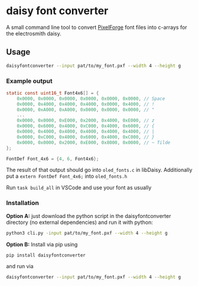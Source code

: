 # daisy font converter

A small command line tool to convert [PixelForge](https://www.pixel-forge.com/) font files into c-arrays for the electrosmith daisy.

## Usage

```bash
daisyfontconverter --input pat/to/my_font.pxf --width 4 --height g
```

### Example output

```c
static const uint16_t Font4x6[] = {
    0x0000, 0x0000, 0x0000, 0x0000, 0x0000, 0x0000, // Space
    0x0000, 0x4000, 0x4000, 0x4000, 0x0000, 0x4000, // !
    0x0000, 0xA000, 0xA000, 0x0000, 0x0000, 0x0000, // "
    ...
    0x0000, 0x0000, 0xE000, 0x2000, 0x4000, 0xE000, // z
    0x0000, 0x6000, 0x4000, 0xC000, 0x4000, 0x6000, // {
    0x0000, 0x4000, 0x4000, 0x4000, 0x4000, 0x4000, // |
    0x0000, 0xC000, 0x4000, 0x6000, 0x4000, 0xC000, // }
    0x0000, 0x0000, 0x2000, 0xE000, 0x8000, 0x0000, // ~ Tilde
};

FontDef Font_4x6 = {4, 6, Font4x6};
```

The result of that output should go into `oled_fonts.c` in libDaisy.
Additionally put a `extern FontDef Font_4x6;` into `oled_fonts.h`

Run `task build_all` in VSCode and use your font as usually

### Installation

**Option A:** just download the python script in the daisyfontconverter directory (no external dependencies) and run it with python:

```bash
python3 cli.py -input pat/to/my_font.pxf --width 4 --height g
```

**Option B:** Install via pip using

```bash
pip install daisyfontconverter
```

and run via
```bash
daisyfontconverter --input pat/to/my_font.pxf --width 4 --height g
```